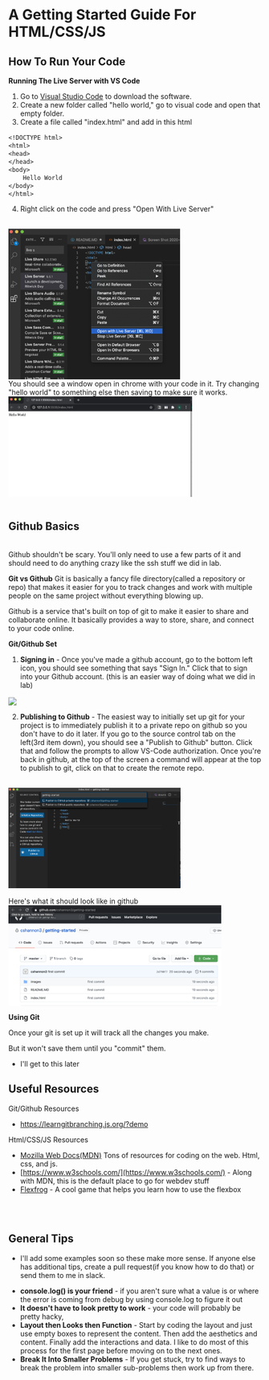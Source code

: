 # A Getting Started Guide For HTML/CSS/JS


## How To Run Your Code<br>

**Running The Live Server with VS Code**

1. Go to [Visual Studio Code](https://code.visualstudio.com/) 
to download the software. 
2. Create a new folder called "hello world," go to visual code and open that empty folder.
3. Create a file called "index.html" and add in this html
```
<!DOCTYPE html>
<html>
<head>
</head>
<body>
    Hello World
</body>
</html>
```
4. Right click on the code and press "Open With Live Server"
<br>
<img align="center" src="images/open-live-server.png" height="300">
<br>
You should see a window open in chrome with your code in it. Try changing "hello world" to something else then saving to make sure it works.
<br>
<img align="center" src="images/hello-world.png" height="200">
<br>
<br>

## Github Basics<br>
<br>
Github shouldn't be scary. You'll only need to use a few parts of it and should need to do anything crazy like the ssh stuff we did in lab. 
<br>

**Git vs Github**
Git is basically a fancy file directory(called a repository or repo) that makes it easier for you to track changes and work with multiple people on the same project without everything blowing up.

Github is a service that's built on top of git to make it easier to share and collaborate online. It basically provides a way to store, share, and connect to your code online.
<br>

**Git/Github Set**
1. **Signing in** -  Once you've made a github account, go to the bottom left icon, you should see something that says "Sign In." Click that to sign into your Github account. (this is an easier way of doing what we did in lab)
<img align="center" src="https://code.visualstudio.com/assets/docs/editor/github/extension-signin.png" height="200">
<br>

2. **Publishing to Github** - The easiest way to initially set up git for your project is to immediately publish it to a private repo on github so you don't have to do it later. If you go to the source control tab on the left(3rd item down), you should see a "Publish to Github" button. Click that and follow the prompts to allow VS-Code authorization. Once you're back in github, at the top of the screen a command will appear at the top to publish to git, click on that to create the remote repo. 

<br>
<img align="center" src="images/publishtogithub.png" height="200">
<br>
<br>
Here's what it should look like in github
<br>
<img align="center" src="images/github.png" height="200">
<br>


**Using Git**

Once your git is set up it will track all the changes you make. 


But it won't save them until you "commit" them.
- I'll get to this later




## Useful Resources
Git/Github Resources
- https://learngitbranching.js.org/?demo

Html/CSS/JS Resources
- [Mozilla Web Docs(MDN)](https://developer.mozilla.org/en-US/docs/Learn) Tons of resources for coding on the web. Html, css, and js.
- [https://www.w3schools.com/](https://www.w3schools.com/) - Along with MDN, this is the default place to go for webdev stuff 
 - [Flexfrog](http://flexboxfroggy.com/) - A cool game that helps you learn how to use the flexbox

<br>
<br>

## General Tips 
* I'll add some examples soon so these make more sense. If anyone else has additional tips, create a pull request(if you know how to do that) or send them to me in slack.

- **console.log() is your friend** - if you aren't sure what a value is or where the error is coming from debug by using console.log to figure it out
- **It doesn't have to look pretty to work** - your code will probably be pretty hacky, 
- **Layout then Looks then Function** - Start by coding the layout and just use empty boxes to represent the content. Then add the aesthetics and content. Finally add the interactions and data. I like to do most of this process for the first page before moving on to the next ones.
- **Break It Into Smaller Problems** - If you get stuck, try to find ways to break the problem into smaller sub-problems then work up from there.





